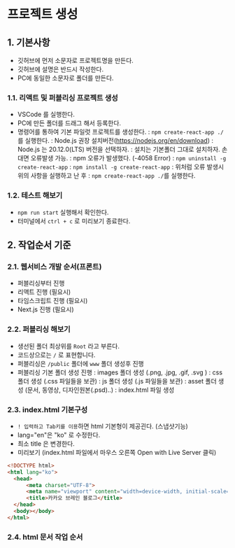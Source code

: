 # 프로젝트 생성

## 1. 기본사항

- 깃허브에 먼저 소문자로 프로젝트명을 만든다.
- 깃허브에 설명은 반드시 작성한다.
- PC에 동일한 소문자로 폴더를 만든다.

### 1.1. 리액트 및 퍼블리싱 프로젝트 생성

- VSCode 를 실행한다.
- PC에 만든 폴더를 드래그 해서 등록한다.
- 명령어를 통하여 기본 파일럿 프로젝트를 생성한다.
: `npm create-react-app ./`를 실행한다.
: Node.js 권장 설치버전(https://nodejs.org/en/download)
: Node.js 는 20.12.0(LTS) 버전을 선택하자.
: 설치는 기본폴더 그대로 설치하자. 손대면 오류발생 가능.
: npm 오류가 발생했다. (-4058 Error)
: `npm uninstall -g create-react-app`
: `npm install -g create-react-app`
: 위처럼 오류 발생시 위의 사항을 실행하고 난 후
: `npm create-react-app ./`를 실행한다.

### 1.2. 테스트 해보기

  - `npm run start` 실행해서 확인한다.
  - 터미널에서 `ctrl + c` 로 미리보기 종료한다.

## 2. 작업순서 기준

### 2.1. 웹서비스 개발 순서(프론트)

  - 퍼블리싱부터 진행
  - 리액트 진행 (필요시)
  - 타임스크립트 진행 (필요시)
  - Next.js 진행 (필요시)

### 2.2. 퍼블리싱 해보기

  - 생선된 폴더 최상위를 `Root` 라고 부른다.
  - 코드상으로는 `/` 로 표현합니다.
  - 퍼블리싱은 `/public` 폴더에 `www` 폴더 생성후 진행
  - 퍼블리싱 기본 폴더 생성 진행
: images 폴더 생성 (.png, .jpg, .gif, .svg )
: css 폴더 생성 (.css 파일들을 보관)
: js 폴더 생성 (.js 파일들을 보관)
: asset 폴더 생성 (문서, 동영상, 디자인원본(.psd)..)
: index.html 파일 생성

### 2.3. index.html 기본구성

  - `! 입력하고 Tab키를 이용`하면 html 기본형이 제공괸다. (스냅샷기능)
  - lang="en"은 "ko" 로 수정한다.
  - 최소 title 은 변경한다.
  - 미리보기 (index.html 파일에서 마우스 오른쪽 Open with Live Server 클릭)

  ```html
<!DOCTYPE html>
<html lang="ko">
    <head>
        <meta charset="UTF-8">
        <meta name="viewport" content="width=device-width, initial-scale=1.0">
        <title>카카오 브레인 블로그</title>
    </head>
    <body></body>
</html>
  ```

### 2.4. html 문서 작업 순서
